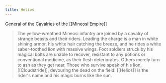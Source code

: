 ```yaml
---
title: Helios
---
```


General of the Cavalries of the [[Mineosi Empire]]

> The yellow-wreathed Mineosi infantry are joined by a cavalry of strange beasts and their riders. Leading the charge is a man in white shining armor, his white hair catching the breeze, and he rides a white saber-toothed lion with massive wings. Foot soldiers struck by his magical bolts are unable to recover, resistant to any potions or conventional medicine, as their flesh deteriorates. Others merely turn to ash as they get near. Those who survive speak of his lion, [[Cloudstride]], devouring the dead on the field. [[Helios]] is the rider's name and his magic burns like the sun.
